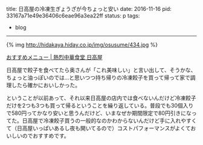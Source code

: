 title: 日高屋の冷凍生ぎょうざが今ちょっと安い
date: 2016-11-16
pid: 33167a71e49e36406c6eae96a3ea22ff
status: p
tags:
- blog
---

{% img http://hidakaya.hiday.co.jp/img/osusume/434.jpg %}

[おすすめメニュー | 熱烈中華食堂 日高屋][1]

日高屋で餃子を食べてたら奥さんが「これ美味しい」と言い出して、そうかな、ちょっと油っぽいのでは…と思いつつ持ち帰りの冷凍餃子を買って帰って家で調理したら確かにおいしかった。

ということが以前あって、それ以来日高屋の店内では食べないんだけど冷凍餃子だけを2つも3つも買って帰るということを繰り返している。普段でも30個入りで580円ってかなり安いと思うんだけど、いまなぜか期間限定で80円引きになってた。日高屋で冷凍餃子買うの一般的なのかわからないんだけど手に入れやすくて（日高屋いっぱいあるし夜も開いてるので）コストパフォーマンスがよくておいしいのでおすすめです。

[1]:	http://hidakaya.hiday.co.jp/menu_pickup/
